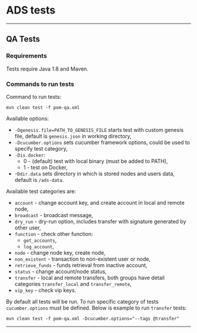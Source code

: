# ADS tests
---
## QA Tests

### Requirements
Tests require Java 1.8 and Maven.

### Commands to run tests
Command to run tests:
```
mvn clean test -f pom-qa.xml
```

Available options:
- `-Dgenesis.file=PATH_TO_GENESIS_FILE` starts test with custom genesis file, default is `genesis.json` in working directory,
- `-Dcucumber.options` sets cucumber framework options, could be used to specify test category,
- `-Dis.docker`:
  - 0 - (default) test with local binary (must be added to PATH),
  - 1 - test on Docker,
- -`Ddir.data` sets directory in which is stored nodes and users data, default is `/ads-data`.

Available test categories are:
* `account` - change account key, and create account in local and remote node,
* `broadcast` - broadcast message,
* `dry_run` - dry-run option, includes transfer with signature generated by other user,
* `function` - check other function:
    * `get_accounts`,
    * `log_account`,
* `node` - change node key, create node,
* `non_existent` - transaction to non-existent user or node,
* `retrieve_funds` - funds retrieval from inactive account,
* `status` - change account/node status,
* `transfer` - local and remote transfers, both groups have detail categories `transfer_local` and `transfer_remote`,
* `vip_key` - check vip keys.

By default all tests will be run. To run specific category of tests `cucumber.options` must be defined. Below is example to run `transfer` tests:
```
mvn clean test -f pom-qa.xml -Dcucumber.options="--tags @transfer"
```
---
